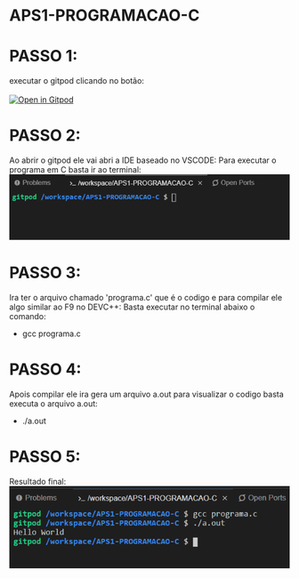 # APS1-PROGRAMACAO-C

# PASSO 1:
executar o gitpod clicando no botão:</br></br>
[![Open in Gitpod](https://gitpod.io/button/open-in-gitpod.svg)](http://gitpod.io/#https://github.com/Victormbg/APS1-PROGRAMACAO-C)

# PASSO 2:
Ao abrir o gitpod ele vai abri a IDE baseado no VSCODE:
Para executar o programa em C basta ir ao terminal:</br>
![alt](imagens/1.PNG)

# PASSO 3:
Ira ter o arquivo chamado 'programa.c' que é o codigo e para compilar ele algo similar ao F9 no DEVC++:
Basta executar no terminal abaixo o comando:

* gcc programa.c

# PASSO 4:
Apois compilar ele ira gera um arquivo a.out para visualizar o codigo basta executa o arquivo a.out:

* ./a.out

# PASSO 5:
Resultado final:
![alt](imagens/2.PNG)



